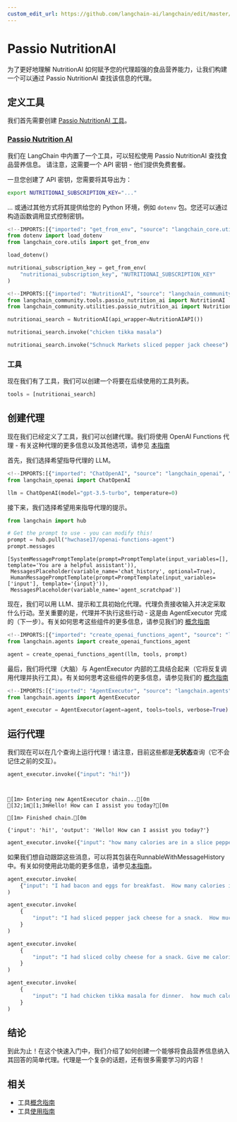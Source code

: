 ```yaml
---
custom_edit_url: https://github.com/langchain-ai/langchain/edit/master/docs/docs/integrations/tools/passio_nutrition_ai.ipynb
---
```

# Passio NutritionAI

为了更好地理解 NutritionAI 如何赋予您的代理超强的食品营养能力，让我们构建一个可以通过 Passio NutritionAI 查找该信息的代理。

## 定义工具

我们首先需要创建 [Passio NutritionAI 工具](/docs/integrations/tools/passio_nutrition_ai)。

### [Passio Nutrition AI](/docs/integrations/tools/passio_nutrition_ai)

我们在 LangChain 中内置了一个工具，可以轻松使用 Passio NutritionAI 查找食品营养信息。
请注意，这需要一个 API 密钥 - 他们提供免费套餐。

一旦您创建了 API 密钥，您需要将其导出为：

```bash
export NUTRITIONAI_SUBSCRIPTION_KEY="..."
```

... 或通过其他方式将其提供给您的 Python 环境，例如 `dotenv` 包。您还可以通过构造函数调用显式控制密钥。


```python
<!--IMPORTS:[{"imported": "get_from_env", "source": "langchain_core.utils", "docs": "https://python.langchain.com/api_reference/core/utils/langchain_core.utils.env.get_from_env.html", "title": "Passio NutritionAI"}]-->
from dotenv import load_dotenv
from langchain_core.utils import get_from_env

load_dotenv()

nutritionai_subscription_key = get_from_env(
    "nutritionai_subscription_key", "NUTRITIONAI_SUBSCRIPTION_KEY"
)
```


```python
<!--IMPORTS:[{"imported": "NutritionAI", "source": "langchain_community.tools.passio_nutrition_ai", "docs": "https://python.langchain.com/api_reference/community/tools/langchain_community.tools.passio_nutrition_ai.tool.NutritionAI.html", "title": "Passio NutritionAI"}, {"imported": "NutritionAIAPI", "source": "langchain_community.utilities.passio_nutrition_ai", "docs": "https://python.langchain.com/api_reference/community/utilities/langchain_community.utilities.passio_nutrition_ai.NutritionAIAPI.html", "title": "Passio NutritionAI"}]-->
from langchain_community.tools.passio_nutrition_ai import NutritionAI
from langchain_community.utilities.passio_nutrition_ai import NutritionAIAPI
```


```python
nutritionai_search = NutritionAI(api_wrapper=NutritionAIAPI())
```


```python
nutritionai_search.invoke("chicken tikka masala")
```


```python
nutritionai_search.invoke("Schnuck Markets sliced pepper jack cheese")
```

### 工具

现在我们有了工具，我们可以创建一个将要在后续使用的工具列表。


```python
tools = [nutritionai_search]
```

## 创建代理

现在我们已经定义了工具，我们可以创建代理。我们将使用 OpenAI Functions 代理 - 有关这种代理的更多信息以及其他选项，请参见 [本指南](/docs/concepts#agents)

首先，我们选择希望指导代理的 LLM。


```python
<!--IMPORTS:[{"imported": "ChatOpenAI", "source": "langchain_openai", "docs": "https://python.langchain.com/api_reference/openai/chat_models/langchain_openai.chat_models.base.ChatOpenAI.html", "title": "Passio NutritionAI"}]-->
from langchain_openai import ChatOpenAI

llm = ChatOpenAI(model="gpt-3.5-turbo", temperature=0)
```

接下来，我们选择希望用来指导代理的提示。


```python
from langchain import hub

# Get the prompt to use - you can modify this!
prompt = hub.pull("hwchase17/openai-functions-agent")
prompt.messages
```



```output
[SystemMessagePromptTemplate(prompt=PromptTemplate(input_variables=[], template='You are a helpful assistant')),
 MessagesPlaceholder(variable_name='chat_history', optional=True),
 HumanMessagePromptTemplate(prompt=PromptTemplate(input_variables=['input'], template='{input}')),
 MessagesPlaceholder(variable_name='agent_scratchpad')]
```


现在，我们可以用 LLM、提示和工具初始化代理。代理负责接收输入并决定采取什么行动。至关重要的是，代理并不执行这些行动 - 这是由 AgentExecutor 完成的（下一步）。有关如何思考这些组件的更多信息，请参见我们的 [概念指南](/docs/concepts#agents)


```python
<!--IMPORTS:[{"imported": "create_openai_functions_agent", "source": "langchain.agents", "docs": "https://python.langchain.com/api_reference/langchain/agents/langchain.agents.openai_functions_agent.base.create_openai_functions_agent.html", "title": "Passio NutritionAI"}]-->
from langchain.agents import create_openai_functions_agent

agent = create_openai_functions_agent(llm, tools, prompt)
```

最后，我们将代理（大脑）与 AgentExecutor 内部的工具结合起来（它将反复调用代理并执行工具）。有关如何思考这些组件的更多信息，请参见我们的 [概念指南](/docs/concepts#agents)


```python
<!--IMPORTS:[{"imported": "AgentExecutor", "source": "langchain.agents", "docs": "https://python.langchain.com/api_reference/langchain/agents/langchain.agents.agent.AgentExecutor.html", "title": "Passio NutritionAI"}]-->
from langchain.agents import AgentExecutor

agent_executor = AgentExecutor(agent=agent, tools=tools, verbose=True)
```

## 运行代理

我们现在可以在几个查询上运行代理！请注意，目前这些都是**无状态**查询（它不会记住之前的交互）。


```python
agent_executor.invoke({"input": "hi!"})
```
```output


[1m> Entering new AgentExecutor chain...[0m
[32;1m[1;3mHello! How can I assist you today?[0m

[1m> Finished chain.[0m
```


```output
{'input': 'hi!', 'output': 'Hello! How can I assist you today?'}
```



```python
agent_executor.invoke({"input": "how many calories are in a slice pepperoni pizza?"})
```

如果我们想自动跟踪这些消息，可以将其包装在RunnableWithMessageHistory中。有关如何使用此功能的更多信息，请参见[本指南](/docs/how_to/message_history)。


```python
agent_executor.invoke(
    {"input": "I had bacon and eggs for breakfast.  How many calories is that?"}
)
```


```python
agent_executor.invoke(
    {
        "input": "I had sliced pepper jack cheese for a snack.  How much protein did I have?"
    }
)
```


```python
agent_executor.invoke(
    {
        "input": "I had sliced colby cheese for a snack. Give me calories for this Schnuck Markets product."
    }
)
```


```python
agent_executor.invoke(
    {
        "input": "I had chicken tikka masala for dinner.  how much calories, protein, and fat did I have with default quantity?"
    }
)
```

## 结论

到此为止！在这个快速入门中，我们介绍了如何创建一个能够将食品营养信息纳入其回答的简单代理。代理是一个复杂的话题，还有很多需要学习的内容！


## 相关

- 工具[概念指南](/docs/concepts/#tools)
- 工具[使用指南](/docs/how_to/#tools)
